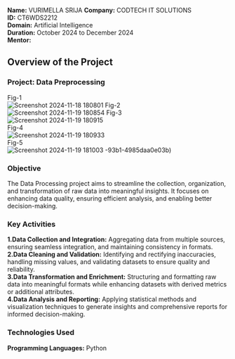 **Name:** VURIMELLA SRIJA
**Company:** CODTECH IT SOLUTIONS   
**ID:** CT6WDS2212  
**Domain:** Artificial Intelligence  
**Duration:** October 2024 to December 2024  
**Mentor:**  

## Overview of the Project

### Project:  Data Preprocessing  
Fig-1  
![Screenshot 2024-11-18 180801](https://github.com/user-attachments/assets/ba9079f8-e8ee-4d1f-b5ee-72751a134e28)
Fig-2  
![Screenshot 2024-11-19 180854](https://github.com/user-attachments/assets/88d2b866-692d-4384-aa70-e6873db81023)
Fig-3  
![Screenshot 2024-11-19 180915](https://github.com/user-attachments/assets/d43d3b5a-2a72-48b4-93d7-1e4f8311aac3)  
Fig-4  
![Screenshot 2024-11-19 180933](https://github.com/user-attachments/assets/7307db94-d21b-4cc2-88ed-6b1a2cf37ae7)   
Fig-5  
![Screenshot 2024-11-19 181003](https://github.com/user-attachments/assets/bcc68ce4-d804-4835-b2a0-6b1a535a8e78)
-93b1-4985daa0e03b)  

### Objective  
The Data Processing project aims to streamline the collection, organization, and transformation of raw data into meaningful insights. It focuses on enhancing data quality, ensuring efficient analysis, and enabling better decision-making.


### Key Activities
**1.Data Collection and Integration:** Aggregating data from multiple sources, ensuring seamless integration, and maintaining consistency in formats.  
**2.Data Cleaning and Validation:** Identifying and rectifying inaccuracies, handling missing values, and validating datasets to ensure quality and reliability.  
**3.Data Transformation and Enrichment:** Structuring and formatting raw data into meaningful formats while enhancing datasets with derived metrics or additional attributes.  
**4.Data Analysis and Reporting:** Applying statistical methods and visualization techniques to generate insights and comprehensive reports for informed decision-making.  


### Technologies Used
**Programming Languages:** Python
